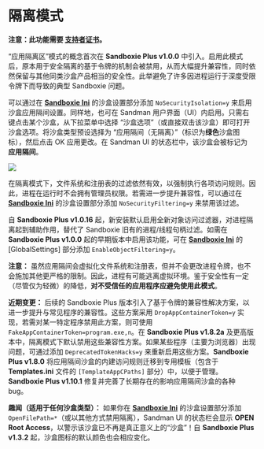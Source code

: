 # 隔离模式

**注意：此功能需要 [支持者证书](https://sandboxie-plus.com/supporter-certificate/)。**

“应用隔离区”模式的概念首次在 **Sandboxie Plus v1.0.0** 中引入。启用此模式后，原本用于安全隔离的基于令牌的机制会被禁用，从而大幅提升兼容性，同时依然保留与其他同类沙盒产品相当的安全性。此举避免了许多因进程运行于深度受限令牌下而导致的典型 Sandboxie 问题。

可以通过在 **[Sandboxie Ini](../Content/SandboxieIni.md)** 的沙盒设置部分添加 `NoSecurityIsolation=y` 来启用沙盒应用隔间设置。同样地，也可在 Sandman 用户界面（UI）内启用。只需右键点击某个沙盒，从下拉菜单中选择 “沙盒选项”（或直接双击该沙盒）即可打开沙盒选项。将沙盒类型预设选择为 “应用隔间（无隔离）”（标识为**绿色**沙盒图标），然后点击 OK 应用更改。在 Sandman UI 的状态栏中，该沙盒会被标记为 **应用隔间**。

![](../Media/Box_CompartmentMode.png)

在隔离模式下，文件系统和注册表的过滤依然有效，以强制执行各项访问规则。因此，进程在运行时不会拥有管理员权限。若需进一步提升兼容性，可以通过在 **[Sandboxie Ini](../Content/SandboxieIni.md)** 的沙盒设置部分添加 `NoSecurityFiltering=y` 来禁用该过滤。

自 **Sandboxie Plus v1.0.16** 起，新安装默认启用全新对象访问过滤器，对进程隔离起到辅助作用，替代了 Sandboxie 旧有的进程/线程句柄过滤。如需在 **Sandboxie Plus v1.0.0** 起的早期版本中启用该功能，可在 **[Sandboxie Ini](../Content/SandboxieIni.md)** 的 [GlobalSettings] 部分添加 `EnableObjectFiltering=y`。

**注意：** 虽然应用隔间会虚拟化文件系统和注册表，但并不会更改进程令牌，也不会施加其他更严格的限制。因此，进程有可能逃离虚拟环境。鉴于安全性有一定（尽管仅为轻微）的降低，**对不受信任的应用程序应避免使用此模式**。

**近期变更：** 后续的 Sandboxie Plus 版本引入了基于令牌的兼容性解决方案，以进一步提升与常见程序的兼容性。这些方案采用 `DropAppContainerToken=y` 实现，若需对某一特定程序禁用此方案，则可使用 `FakeAppContainerToken=program.exe,n`。在 **Sandboxie Plus v1.8.2a** 及更高版本中，隔离模式下默认禁用这些兼容性方案。如果某些程序（主要为浏览器）出现问题，可通过添加 `DeprecatedTokenHacks=y` 来重新启用这些方案。**Sandboxie Plus v1.8.0** 将应用隔间沙盒的内建访问规则迁移到专用模板（包含于 **Templates.ini** 文件的 `[TemplateAppCPaths]` 部分）中，以便于管理。**Sandboxie Plus v1.10.1** 修复并完善了长期存在的影响应用隔间沙盒的各种 bug。

**趣闻（适用于任何沙盒类型）：** 如果你在 **[Sandboxie Ini](../Content/SandboxieIni.md)** 的沙盒设置部分添加 `OpenFilePath=*`（或以其他方式禁用隔离），Sandman UI 的状态栏会显示 **OPEN Root Access**，以警示该沙盒已不再是真正意义上的“沙盒”！自 **Sandboxie Plus v1.3.2** 起，沙盒图标的默认颜色也会相应变化。